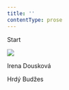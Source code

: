 ```yaml
---
title: ''
contentType: prose
---
```


<section>

Start

![](9498-1.png)

Irena Dousková

Hrdý Budžes

</section>
